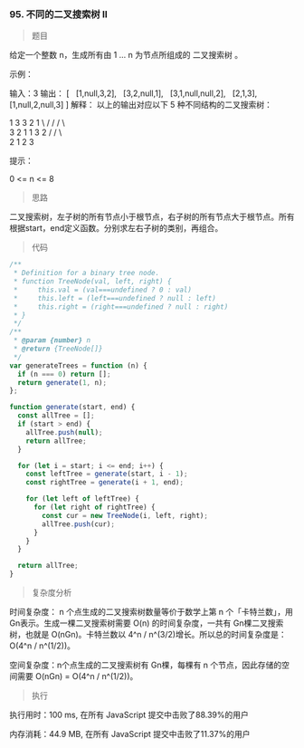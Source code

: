 ### 95. 不同的二叉搜索树 II

> 题目

给定一个整数 n，生成所有由 1 ... n 为节点所组成的 二叉搜索树 。

示例：

输入：3
输出：
[
  [1,null,3,2],
  [3,2,null,1],
  [3,1,null,null,2],
  [2,1,3],
  [1,null,2,null,3]
]
解释：
以上的输出对应以下 5 种不同结构的二叉搜索树：

   1         3     3      2      1
    \       /     /      / \      \
     3     2     1      1   3      2
    /     /       \                 \
   2     1         2                 3
 

提示：

0 <= n <= 8

> 思路

二叉搜索树，左子树的所有节点小于根节点，右子树的所有节点大于根节点。所有根据start，end定义函数。分别求左右子树的类别，再组合。

> 代码

```js
/**
 * Definition for a binary tree node.
 * function TreeNode(val, left, right) {
 *     this.val = (val===undefined ? 0 : val)
 *     this.left = (left===undefined ? null : left)
 *     this.right = (right===undefined ? null : right)
 * }
 */
/**
 * @param {number} n
 * @return {TreeNode[]}
 */
var generateTrees = function (n) {
  if (n === 0) return [];
  return generate(1, n);
};

function generate(start, end) {
  const allTree = [];
  if (start > end) {
    allTree.push(null);
    return allTree;
  }

  for (let i = start; i <= end; i++) {
    const leftTree = generate(start, i - 1);
    const rightTree = generate(i + 1, end);

    for (let left of leftTree) {
      for (let right of rightTree) {
        const cur = new TreeNode(i, left, right);
        allTree.push(cur);
      }
    }
  }

  return allTree;
}
```


> 复杂度分析

时间复杂度： n 个点生成的二叉搜索树数量等价于数学上第 n 个「卡特兰数」，用 Gn表示。生成一棵二叉搜索树需要 O(n) 的时间复杂度，一共有 Gn棵二叉搜索树，也就是 O(nGn)。卡特兰数以 4^n / n^(3/2)增长。所以总的时间复杂度是：O(4^n / n^(1/2))。

空间复杂度：n个点生成的二叉搜索树有 Gn棵，每棵有 n 个节点，因此存储的空间需要 O(nGn) = O(4^n / n^(1/2))。

> 执行

执行用时：100 ms, 在所有 JavaScript 提交中击败了88.39%的用户

内存消耗：44.9 MB, 在所有 JavaScript 提交中击败了11.37%的用户
